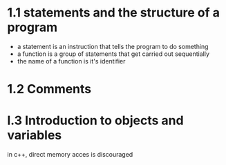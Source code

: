 

# 1.1 statements and the structure of a program
- a statement is an instruction that tells the program to do something
- a function is a group of statements that get carried out sequentially
- the name of a function is it's identifier
# 1.2 Comments
# l.3 Introduction to objects and variables
in c++, direct memory acces is discouraged
